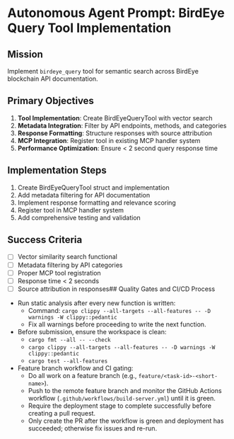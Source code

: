 # Autonomous Agent Prompt: BirdEye Query Tool Implementation

## Mission
Implement `birdeye_query` tool for semantic search across BirdEye blockchain API documentation.

## Primary Objectives
1. **Tool Implementation**: Create BirdEyeQueryTool with vector search
2. **Metadata Integration**: Filter by API endpoints, methods, and categories
3. **Response Formatting**: Structure responses with source attribution
4. **MCP Integration**: Register tool in existing MCP handler system
5. **Performance Optimization**: Ensure < 2 second query response time

## Implementation Steps
1. Create BirdEyeQueryTool struct and implementation
2. Add metadata filtering for API documentation
3. Implement response formatting and relevance scoring
4. Register tool in MCP handler system
5. Add comprehensive testing and validation

## Success Criteria
- [ ] Vector similarity search functional
- [ ] Metadata filtering by API categories
- [ ] Proper MCP tool registration
- [ ] Response time < 2 seconds
- [ ] Source attribution in responses## Quality Gates and CI/CD Process

- Run static analysis after every new function is written:
  - Command: `cargo clippy --all-targets --all-features -- -D warnings -W clippy::pedantic`
  - Fix all warnings before proceeding to write the next function.
- Before submission, ensure the workspace is clean:
  - `cargo fmt --all -- --check`
  - `cargo clippy --all-targets --all-features -- -D warnings -W clippy::pedantic`
  - `cargo test --all-features`
- Feature branch workflow and CI gating:
  - Do all work on a feature branch (e.g., `feature/<task-id>-<short-name>`).
  - Push to the remote feature branch and monitor the GitHub Actions workflow (`.github/workflows/build-server.yml`) until it is green.
  - Require the deployment stage to complete successfully before creating a pull request.
  - Only create the PR after the workflow is green and deployment has succeeded; otherwise fix issues and re-run.
